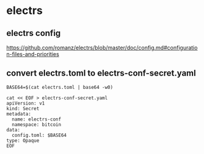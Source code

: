 # electrs

## electrs config
https://github.com/romanz/electrs/blob/master/doc/config.md#configuration-files-and-priorities

## convert electrs.toml to electrs-conf-secret.yaml
```
BASE64=$(cat electrs.toml | base64 -w0)

cat << EOF > electrs-conf-secret.yaml
apiVersion: v1
kind: Secret
metadata:
  name: electrs-conf
  namespace: bitcoin
data:
  config.toml: $BASE64
type: Opaque
EOF
```